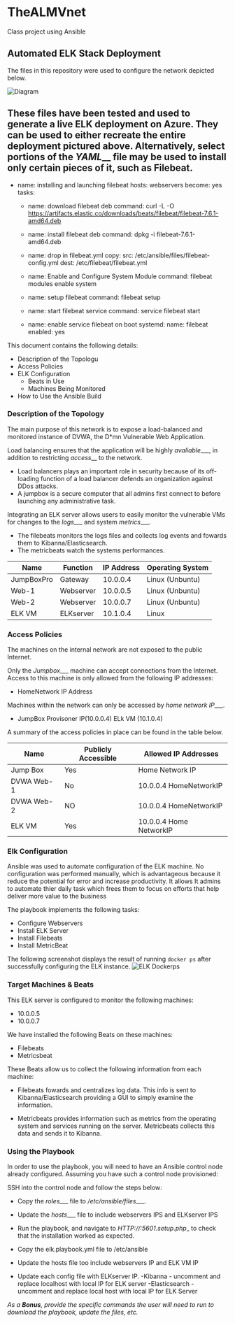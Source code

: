 # TheALMVnet
Class project using Ansible
## Automated ELK Stack Deployment

The files in this repository were used to configure the network depicted below.

![Diagram](https://user-images.githubusercontent.com/83714303/130390164-2e5e9eb5-cbe1-4532-9a8f-e0fe632699ab.JPG)

These files have been tested and used to generate a live ELK deployment on Azure. They can be used to either recreate the entire deployment pictured above. Alternatively, select portions of the _YAML___ file may be used to install only certain pieces of it, such as Filebeat.
---
  - name: installing and launching filebeat
    hosts: webservers
    become: yes
    tasks:

    - name: download filebeat deb
      command: curl -L -O https://artifacts.elastic.co/downloads/beats/filebeat/filebeat-7.6.1-amd64.deb

    - name: install filebeat deb
      command: dpkg -i filebeat-7.6.1-amd64.deb

    - name: drop in filebeat.yml
      copy:
        src: /etc/ansible/files/filebeat-config.yml
        dest: /etc/filebeat/filebeat.yml

    - name: Enable and Configure System Module
      command: filebeat modules enable system

    - name: setup filebeat
      command: filebeat setup

    - name: start filebeat service
      command: service filebeat start

    - name: enable service filebeat on boot
      systemd:
        name: filebeat
        enabled: yes


This document contains the following details:
- Description of the Topologu
- Access Policies
- ELK Configuration
  - Beats in Use
  - Machines Being Monitored
- How to Use the Ansible Build


### Description of the Topology

The main purpose of this network is to expose a load-balanced and monitored instance of DVWA, the D*mn Vulnerable Web Application.

Load balancing ensures that the application will be highly _avaliable____, in addition to restricting _access___ to the network.
- Load balancers plays an important role in security because of its off-loading function of a load balancer defends an organization against DDos attacks.
- A jumpbox is a secure computer that all admins first connect to before launching any administrative task.

Integrating an ELK server allows users to easily monitor the vulnerable VMs for changes to the _logs____ and system _metrics____.
- The filebeats monitors the logs files and collects log events and fowards them to Kibanna/Elasticsearch. 
- The metricbeats watch the systems performances.


| Name     | Function | IP Address | Operating System |
|----------|----------|------------|------------------|
|JumpBoxPro| Gateway  | 10.0.0.4   | Linux (Unbuntu)  |
| Web-1    |Webserver | 10.0.0.5   | Linux (Unbuntu)  |
| Web-2    |Webserver | 10.0.0.7   | Linux (Unbuntu)  |
| ELK VM   |ELKserver | 10.1.0.4   | Linux            |

### Access Policies

The machines on the internal network are not exposed to the public Internet. 

Only the _Jumpbox____ machine can accept connections from the Internet. Access to this machine is only allowed from the following IP addresses:
- HomeNetwork IP Address

Machines within the network can only be accessed by _home network IP____.
- JumpBox Provisoner IP(10.0.0.4) ELk VM (10.1.0.4)

A summary of the access policies in place can be found in the table below.

| Name     | Publicly Accessible | Allowed IP Addresses   |
|----------|---------------------|----------------------  |
| Jump Box |     Yes             |   Home Network IP      |
|DVWA Web-1|     No              |10.0.0.4 HomeNetworkIP  |
|DVWA Web-2|     NO              | 10.0.0.4 HomeNetworkIP |
|ELK VM    |     Yes             | 10.0.0.4 Home NetworkIP|
### Elk Configuration

Ansible was used to automate configuration of the ELK machine. No configuration was performed manually, which is advantageous because it reduce the potential for error and increase productivity. It allows It admins to automate thier daily task which frees them to focus on efforts that help deliver more value to the business


The playbook implements the following tasks:
- Configure Webservers
- Install ELK Server
- Install Filebeats
- Install MetricBeat

The following screenshot displays the result of running `docker ps` after successfully configuring the ELK instance.
![ELK Dockerps](https://user-images.githubusercontent.com/83714303/130390427-96544749-65a7-4dce-b683-76809b0e122d.JPG)
### Target Machines & Beats
This ELK server is configured to monitor the following machines:
- 10.0.0.5
- 10.0.0.7

We have installed the following Beats on these machines:
- Filebeats
- Metricsbeat

These Beats allow us to collect the following information from each machine:
- Filebeats fowards and centralizes log data. This info is sent to Kibanna/Elasticsearch providing a GUI to simply examine the information.

- Metricbeats provides information such as metrics from the operating system and services running on the server. Metricbeats collects this data and sends it to Kibanna.

### Using the Playbook
In order to use the playbook, you will need to have an Ansible control node already configured. Assuming you have such a control node provisioned: 

SSH into the control node and follow the steps below:
- Copy the _roles____ file to _/etc/ansible/files____.
- Update the _hosts____ file to include webservers IPS and ELKserver IPS
- Run the playbook, and navigate to _HTTP://<ElkVMIP>:5601.setup.php__ to check that the installation worked as expected.


- Copy the elk.playbook.yml file to /etc/ansible 
- Update the hosts file too include webservers IP and ELK VM IP
- Update each config file with ELKserver IP.
    -Kibanna - uncomment and replace localhost with local IP for ELK server
    -Elasticsearch - uncomment and replace local host with local IP for ELK Server


_As a **Bonus**, provide the specific commands the user will need to run to download the playbook, update the files, etc._
